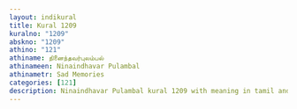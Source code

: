 ```yaml
---
layout: indikural
title: Kural 1209
kuralno: "1209"
abskno: "1209"
athino: "121"
athiname: நினைந்தவர்புலம்பல்
athinameen: Ninaindhavar Pulambal
athinametr: Sad Memories
categories: [121]
description: Ninaindhavar Pulambal kural 1209 with meaning in tamil and english 
---
```


